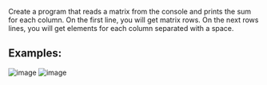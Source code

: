 Create a program that reads a matrix from the console and prints the sum for each column. On the first line, you will get matrix rows. On the next rows lines, you will get elements for each column separated with a space. 

## Examples:

![image](https://user-images.githubusercontent.com/45227327/213806965-95983c50-93e0-487d-ad57-02c59945d3fa.png)
![image](https://user-images.githubusercontent.com/45227327/213807039-3ad2002d-75e8-4186-96dc-d7e6c2d0b99d.png)


